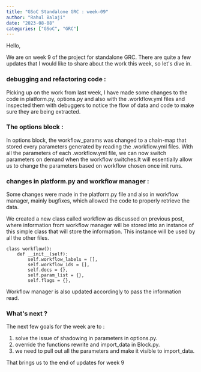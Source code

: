 ```yaml
---
title: "GSoC Standalone GRC : week-09"
author: "Rahul Balaji"
date: "2023-08-08"
categories: ["GSoC", "GRC"]
---
```

Hello,

We are on week 9 of the project for standalone GRC. There are quite a few updates that I would like to share about the work this week, so let's dive in.

### debugging and refactoring code :

Picking up on the work from last week, I have made some changes to the code in platform.py, options.py and also with the .workflow.yml files and inspected them with debuggers to notice the flow of data and code to make sure they are being extracted.

### The options block :

In options block, the workflow_params was changed to a chain-map that stored every parameters generated by reading the .workflow.yml files. With all the parameters of each .workflow.yml file, we can now switch parameters on demand when the workflow switches.It will essentially allow us to change the parameters based on workflow chosen once init runs.

### changes in platform.py and workflow manager :

Some changes were made in the platform.py file and also in workflow manager, mainly bugfixes, which allowed the code to properly retrieve the data.

We created a new class called workflow as discussed on previous post, where information from workflow manager will be stored into an instance of this simple class that will store the information. This instance will be used by all the other files.

```
class workflow():
	def __init__(self):
		self.workflow_labels = [],
		self.workflow_ids = [],
		self.docs = {},
		self.param_list = {},
		self.flags = {},
```

Workflow manager is also updated accordingly to pass the information read.

### What's next ?

The next few goals for the week are to :

1. solve the issue of shadowing in parameters in options.py.
2. override the functions rewrite and import_data in Block.py.
3. we need to pull out all the parameters and make it visible to import_data.

That brings us to the end of updates for week 9
